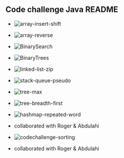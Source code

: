 ## Code challenge Java README

- ![array-insert-shift](/imgs/array-insert-shift.png)

- ![array-reverse](/imgs/array-reverse.png)

- ![BinarySearch](/imgs/BinarySearch.png)

- ![BinaryTrees](/imgs/BinaryTrees.png)

- ![linked-list-zip](/imgs/linked-list-zip.png)

- ![stack-queue-pseudo](/imgs/stack-queue-pseudo.png)

- ![tree-max](/imgs/tree-max-16.png)

- ![tree-breadth-first](/imgs/tree-breadth-first.png)

- ![hashmap-repeated-word](/imgs/hashmap-repeated-word.jpg)
- collaborated with Roger & Abdulahi
- ![codechallenge-sorting](/imgs/codechallenge-sorting.jpg)
- collaborated with Roger & Abdulahi
